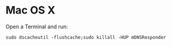 # Mac OS X
Open a Terminal and run:

`sudo dscacheutil -flushcache;sudo killall -HUP mDNSResponder`

